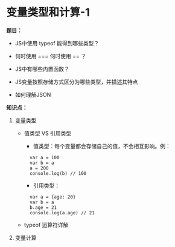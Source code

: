 # 变量类型和计算-1

**题目：**

- JS中使用 typeof 能得到哪些类型？

- 何时使用 === 何时使用 == ？

- JS中有哪些内置函数？

- JS变量按照存储方式区分为哪些类型，并描述其特点

- 如何理解JSON

**知识点：**

1. 变量类型
   - 值类型 VS 引用类型
      - 值类型：每个变量都会存储自己的值，不会相互影响。例：

      ```
        var a = 100
        var b = a
        a = 200
        console.log(b) // 100
      ```

      - 引用类型：

      ```
        var a = {age: 20}
        var b = a
        b.age = 21
        console.log(a.age) // 21
      ```
   - typeof 运算符详解

2. 变量计算

